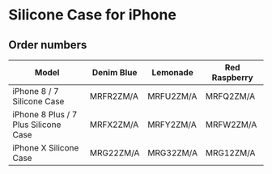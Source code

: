 # Silicone Case for iPhone

## Order numbers

| Model | Denim Blue | Lemonade | Red Raspberry |
|-------|-----|-----|-----|
| iPhone 8 / 7 Silicone Case | MRFR2ZM/A | MRFU2ZM/A | MRFQ2ZM/A |
| iPhone 8 Plus / 7 Plus Silicone Case | MRFX2ZM/A | MRFY2ZM/A | MRFW2ZM/A |
| iPhone X Silicone Case | MRG22ZM/A | MRG32ZM/A | MRG12ZM/A |

